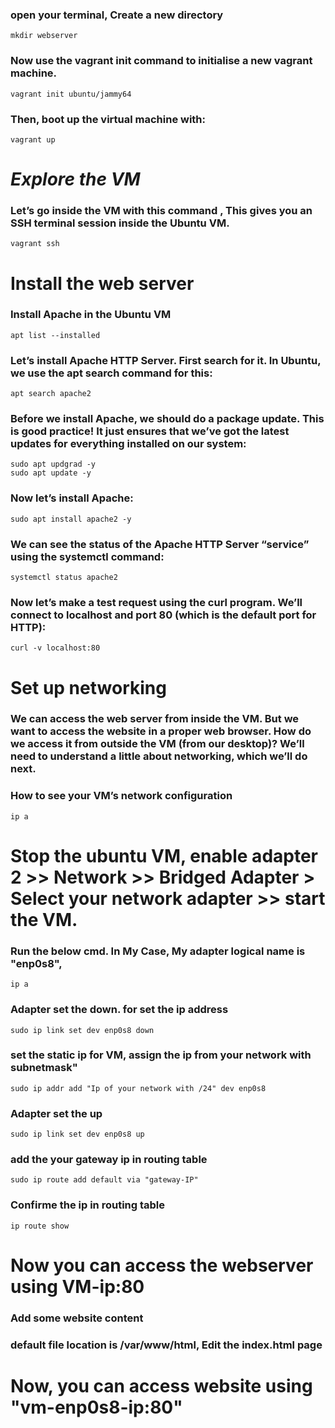  ### open your terminal, Create a new directory
``` 
mkdir webserver 
```

### Now use the vagrant init command to initialise a new vagrant machine.
```
vagrant init ubuntu/jammy64
```

### Then, boot up the virtual machine with:
```
vagrant up
```

# *Explore the VM*
### Let’s go inside the VM with this command , This gives you an SSH terminal session inside the Ubuntu VM.
```
vagrant ssh
```

# Install the web server
 ### Install Apache in the Ubuntu VM
```
apt list --installed
```

### Let’s install Apache HTTP Server. First search for it. In Ubuntu, we use the apt search command for this:
```
apt search apache2
```

### Before we install Apache, we should do a package update. This is good practice! It just ensures that we’ve got the latest updates for everything installed on our system:
```
sudo apt updgrad -y
sudo apt update -y
```

### Now let’s install Apache:
```
sudo apt install apache2 -y
```

### We can see the status of the Apache HTTP Server “service” using the systemctl command:
```
systemctl status apache2
```

### Now let’s make a test request using the curl program. We’ll connect to localhost and port 80 (which is the default port for HTTP):
```
curl -v localhost:80
```

# Set up networking
### We can access the web server from inside the VM. But we want to access the website in a proper web browser. How do we access it from outside the VM (from our desktop)? We’ll need to understand a little about networking, which we’ll do next.

### How to see your VM’s network configuration
```
ip a
```

# Stop the ubuntu VM, enable adapter 2 >> Network >> Bridged Adapter > Select your network adapter >> start the VM.
### Run the below cmd. In My Case, My adapter logical name is "enp0s8", 
```
ip a
```

### Adapter set the down. for set the ip address
```
sudo ip link set dev enp0s8 down
```

### set the static ip for VM, assign the ip from your network with subnetmask"
```
sudo ip addr add "Ip of your network with /24" dev enp0s8
```

### Adapter set the up
```
sudo ip link set dev enp0s8 up
```

### add the your gateway ip in routing table 
```
sudo ip route add default via "gateway-IP"
```

### Confirme the ip in routing table
```
ip route show
```

# Now you can access the webserver using VM-ip:80

### Add some website content
### default file location is /var/www/html, Edit the index.html page

# Now, you can access website using "vm-enp0s8-ip:80"
